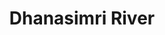 ---
title: "Dhanasimri River"
title_bn: "ধানসিড়ি নদী"
description: "The birth place of Dhanasimri river is Naga Hill of Naga State, India. This river merged near Majuli Island of Brahmaputra."
---